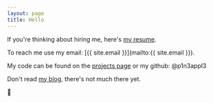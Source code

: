 ```yaml
---
layout: page
title: Hello
---
```


If you're thinking about hiring me, here's [my resume](assets/resume.pdf).

To reach me use my email: [{{ site.email }}](mailto:{{ site.email }}).

My code can be found on the [projects page](projects) or my github: @p1n3appl3

Don't read [my blog](posts), there's not much there yet.

:pineapple:

